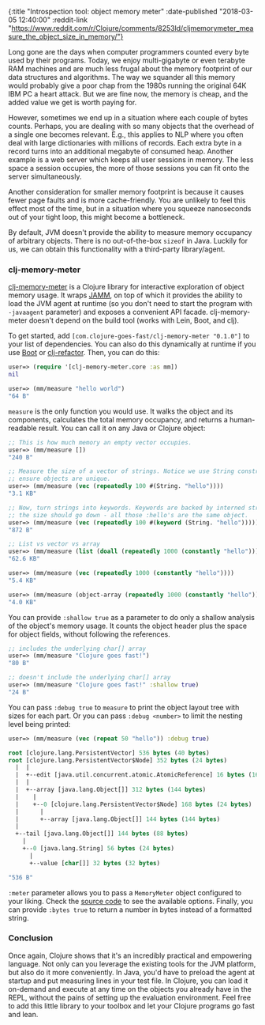 {:title "Introspection tool: object memory meter"
 :date-published "2018-03-05 12:40:00"
 :reddit-link "https://www.reddit.com/r/Clojure/comments/8253ld/cljmemorymeter_measure_the_object_size_in_memory/"}

Long gone are the days when computer programmers counted every byte used by
their programs. Today, we enjoy multi-gigabyte or even terabyte RAM machines and
are much less frugal about the memory footprint of our data structures and
algorithms. The way we squander all this memory would probably give a poor chap
from the 1980s running the original 64K IBM PC a heart attack. But we are fine
now, the memory is cheap, and the added value we get is worth paying for.

However, sometimes we end up in a situation where each couple of bytes counts.
Perhaps, you are dealing with so many objects that the overhead of a single one
becomes relevant. E.g., this applies to NLP where you often deal with large
dictionaries with millions of records. Each extra byte in a record turns into an
additional megabyte of consumed heap. Another example is a web server which
keeps all user sessions in memory. The less space a session occupies, the more
of those sessions you can fit onto the server simultaneously.

Another consideration for smaller memory footprint is because it causes fewer
page faults and is more cache-friendly. You are unlikely to feel this effect
most of the time, but in a situation where you squeeze nanoseconds out of your
tight loop, this might become a bottleneck.

By default, JVM doesn't provide the ability to measure memory occupancy of
arbitrary objects. There is no out-of-the-box `sizeof` in Java. Luckily for us,
we can obtain this functionality with a third-party library/agent.

### clj-memory-meter

[clj-memory-meter](https://github.com/clojure-goes-fast/clj-memory-meter) is a
Clojure library for interactive exploration of object memory usage. It
wraps [JAMM](https://github.com/jbellis/jamm), on top of which it provides the
ability to load the JVM agent at runtime (so you don't need to start the program
with `-javaagent` parameter) and exposes a convenient API facade.
clj-memory-meter doesn't depend on the build tool (works with Lein, Boot, and
clj).

To get started, add `[com.clojure-goes-fast/clj-memory-meter "0.1.0"]` to your
list of dependencies. You can also do this dynamically at runtime if you
use [Boot](http://boot-clj.com/)
or
[clj-refactor](https://github.com/clojure-emacs/clj-refactor.el/blob/master/examples/add-project-dependency.gif).
Then, you can do this:

```clj
user=> (require '[clj-memory-meter.core :as mm])
nil

user=> (mm/measure "hello world")
"64 B"
```

`measure` is the only function you would use. It walks the object and its
components, calculates the total memory occupancy, and returns a human-readable
result. You can call it on any Java or Clojure object:

```clj
;; This is how much memory an empty vector occupies.
user=> (mm/measure [])
"240 B"

;; Measure the size of a vector of strings. Notice we use String constructor to
;; ensure objects are unique.
user=> (mm/measure (vec (repeatedly 100 #(String. "hello"))))
"3.1 KB"

;; Now, turn strings into keywords. Keywords are backed by interned strings, so
;; the size should go down - all those :hello's are the same object.
user=> (mm/measure (vec (repeatedly 100 #(keyword (String. "hello")))))
"872 B"

;; List vs vector vs array
user=> (mm/measure (list (doall (repeatedly 1000 (constantly "hello")))))
"62.6 KB"

user=> (mm/measure (vec (repeatedly 1000 (constantly "hello"))))
"5.4 KB"

user=> (mm/measure (object-array (repeatedly 1000 (constantly "hello"))))
"4.0 KB"
```

You can provide `:shallow true` as a parameter to do only a shallow analysis of
the object's memory usage. It counts the object header plus the space for object
fields, without following the references.

```clj
;; includes the underlying char[] array
user=> (mm/measure "Clojure goes fast!")
"80 B"

;; doesn't include the underlying char[] array
user=> (mm/measure "Clojure goes fast!" :shallow true)
"24 B"
```

You can pass `:debug true` to `measure` to print the object layout tree with
sizes for each part. Or you can pass `:debug <number>` to limit the nesting
level being printed:

```clj
user=> (mm/measure (vec (repeat 50 "hello")) :debug true)

root [clojure.lang.PersistentVector] 536 bytes (40 bytes)
root [clojure.lang.PersistentVector$Node] 352 bytes (24 bytes)
  |  |
  |  +--edit [java.util.concurrent.atomic.AtomicReference] 16 bytes (16 bytes)
  |  |
  |  +--array [java.lang.Object[]] 312 bytes (144 bytes)
  |    |
  |    +--0 [clojure.lang.PersistentVector$Node] 168 bytes (24 bytes)
  |      |
  |      +--array [java.lang.Object[]] 144 bytes (144 bytes)
  |
  +--tail [java.lang.Object[]] 144 bytes (88 bytes)
    |
    +--0 [java.lang.String] 56 bytes (24 bytes)
      |
      +--value [char[]] 32 bytes (32 bytes)

"536 B"
```

`:meter` parameter allows you to pass a `MemoryMeter` object configured to your
liking. Check
the
[source code](https://github.com/jbellis/jamm/blob/master/src/org/github/jamm/MemoryMeter.java) to
see the available options. Finally, you can provide `:bytes true` to return a
number in bytes instead of a formatted string.

### Conclusion

Once again, Clojure shows that it's an incredibly practical and empowering
language. Not only can you leverage the existing tools for the JVM platform, but
also do it more conveniently. In Java, you'd have to preload the agent at
startup and put measuring lines in your test file. In Clojure, you can load it
on-demand and execute at any time on the objects you already have in the REPL,
without the pains of setting up the evaluation environment. Feel free to add
this little library to your toolbox and let your Clojure programs go fast and
lean.
